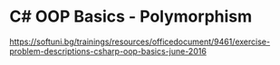 # C# OOP Basics - Polymorphism

https://softuni.bg/trainings/resources/officedocument/9461/exercise-problem-descriptions-csharp-oop-basics-june-2016
